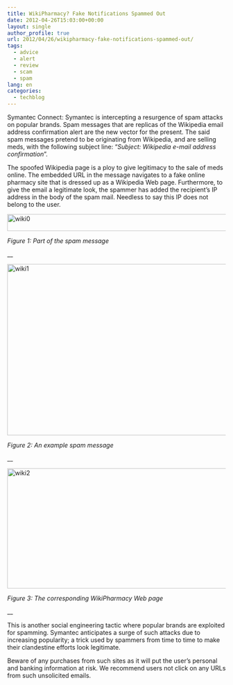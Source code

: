 ```yaml
---
title: WikiPharmacy? Fake Notifications Spammed Out
date: 2012-04-26T15:03:00+00:00
layout: single
author_profile: true
url: 2012/04/26/wikipharmacy-fake-notifications-spammed-out/
tags:
  - advice
  - alert
  - review
  - scam
  - spam
lang: en
categories: 
  - techblog
---
```

Symantec Connect: Symantec is intercepting a resurgence of spam attacks on popular brands. Spam messages that are replicas of the Wikipedia email address confirmation alert are the new vector for the present. The said spam messages pretend to be originating from Wikipedia, and are selling meds, with the following subject line: “_Subject:_ _Wikipedia e-mail address confirmation_”. 

The spoofed Wikipedia page is a ploy to give legitimacy to the sale of meds online. The embedded URL in the message navigates to a fake online pharmacy site that is dressed up as a Wikipedia Web page. Furthermore, to give the email a legitimate look, the spammer has added the recipient’s IP address in the body of the spam mail. Needless to say this IP does not belong to the user. 

[<img title="wiki0" border="0" alt="wiki0" src="http://lh6.ggpht.com/-dkpOjDKWTOc/T5lceFCoFMI/AAAAAAAAFtU/6AfiwAz1FcA/wiki0_thumb%25255B2%25255D.png?imgmax=800" width="585" height="39" />](http://lh4.ggpht.com/-eXkXMRO6v1o/T5lcb3ALszI/AAAAAAAAFtM/IcTPopEz0Dc/s1600-h/wiki0%25255B4%25255D.png) 

_Figure 1: Part of the spam message_ 

__  

[<img title="wiki1" border="0" alt="wiki1" src="http://lh5.ggpht.com/-S1FaOd7JvEk/T5lckZTyhmI/AAAAAAAAFtk/2sNK7rIM_Oc/wiki1_thumb%25255B2%25255D.png?imgmax=800" width="585" height="395" />](http://lh5.ggpht.com/-N-tzN6g41Go/T5lchCMDAyI/AAAAAAAAFtc/I31oAmkywz8/s1600-h/wiki1%25255B4%25255D.png) 

_Figure 2: An example spam message_ 

__  

[<img title="wiki2" border="0" alt="wiki2" src="http://lh5.ggpht.com/-bZQ_n8mQEZo/T5lcrPZvKuI/AAAAAAAAFt0/rDsl7S9ubHU/wiki2_thumb%25255B2%25255D.png?imgmax=800" width="585" height="277" />](http://lh4.ggpht.com/-KzOpD3pwngc/T5lcoRyJiTI/AAAAAAAAFts/tZ-n94VD3Sk/s1600-h/wiki2%25255B4%25255D.png) 

_Figure 3: The corresponding WikiPharmacy Web page_ 

__  

This is another social engineering tactic where popular brands are exploited for spamming. Symantec anticipates a surge of such attacks due to increasing popularity; a trick used by spammers from time to time to make their clandestine efforts look legitimate. 

Beware of any purchases from such sites as it will put the user’s personal and banking information at risk. We recommend users not click on any URLs from such unsolicited emails.